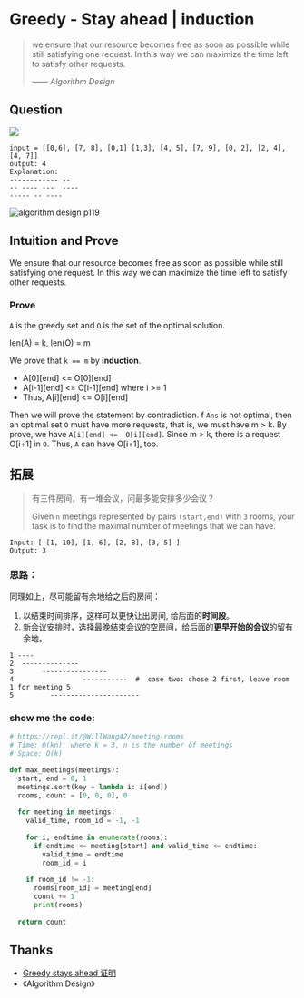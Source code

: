 # Greedy - Stay ahead | induction


> we ensure that our resource becomes free as soon as possible while still satisfying one request. In this way we can maximize the time left to satisfy other requests.
> 
> —— *Algorithm Design* 


## Question 

![](https://i.imgur.com/lrGpay2.png)

```
input = [[0,6], [7, 8], [0,1] [1,3], [4, 5], [7, 9], [0, 2], [2, 4], [4, 7]]
output: 4 
Explanation:
------------ --
-- ---- ---  ----
----- -- ----
```

![algorithm design p119](https://i.imgur.com/mEstxT1.png)

## Intuition and Prove 

We ensure that our resource becomes free as soon as possible while still satisfying one request. In this way we can maximize the time left to satisfy other requests.

### Prove 

`A` is the greedy set and  `O` is the set of the optimal solution.

len(A) = k, len(O) = m

We prove that `k == m` by **induction**. 

* A[0][end]   <=  O[0][end]
* A[i-1][end] <=  O[i-1][end] where i >= 1
* Thus, A[i][end] <=  O[i][end]  

Then we will prove the statement by contradiction. f `Ans` is not optimal, then an optimal set `O` must have more requests, that is, we must have m > k. By prove, we have `A[i][end] <=  O[i][end]`. Since m > k, there is a request O[i+1] in `O`. Thus, `A` can have O[i+1], too.

## 拓展


> 有三件房间，有一堆会议，问最多能安排多少会议？
> 
> Given `n` meetings represented by pairs `(start,end)` with `3` rooms, your task is to find the maximal number of meetings that we can have.



```
Input: [ [1, 10], [1, 6], [2, 8], [3, 5] ]
Output: 3
```

### 思路：

同理如上，尽可能留有余地给之后的房间：

1. 以结束时间排序，这样可以更快让出房间, 给后面的**时间段**。
1. 新会议安排时，选择最晚结束会议的空房间，给后面的**更早开始的会议**的留有余地。


``` 
1 ----
2  --------------
3   	----------------
4  		          -----------  #  case two: chose 2 first, leave room 1 for meeting 5  
5  		  ----------------------        
``` 

### show me the code:

``` python 
# https://repl.it/@WillWang42/meeting-rooms
# Time: O(kn), where k = 3, n is the number of meetings 
# Space: O(k)

def max_meetings(meetings):
  start, end = 0, 1
  meetings.sort(key = lambda i: i[end])
  rooms, count = [0, 0, 0], 0
  
  for meeting in meetings:
    valid_time, room_id = -1, -1
    
    for i, endtime in enumerate(rooms):
      if endtime <= meeting[start] and valid_time <= endtime:
        valid_time = endtime
        room_id = i
        
    if room_id != -1:    
      rooms[room_id] = meeting[end]
      count += 1
      print(rooms)
      
  return count 
```

## Thanks

- [Greedy stays ahead 证明](https://www.cs.oberlin.edu/~asharp/cs280/2012sp/handouts/greedy_ahead.pdf)
- 《Algorithm Design》